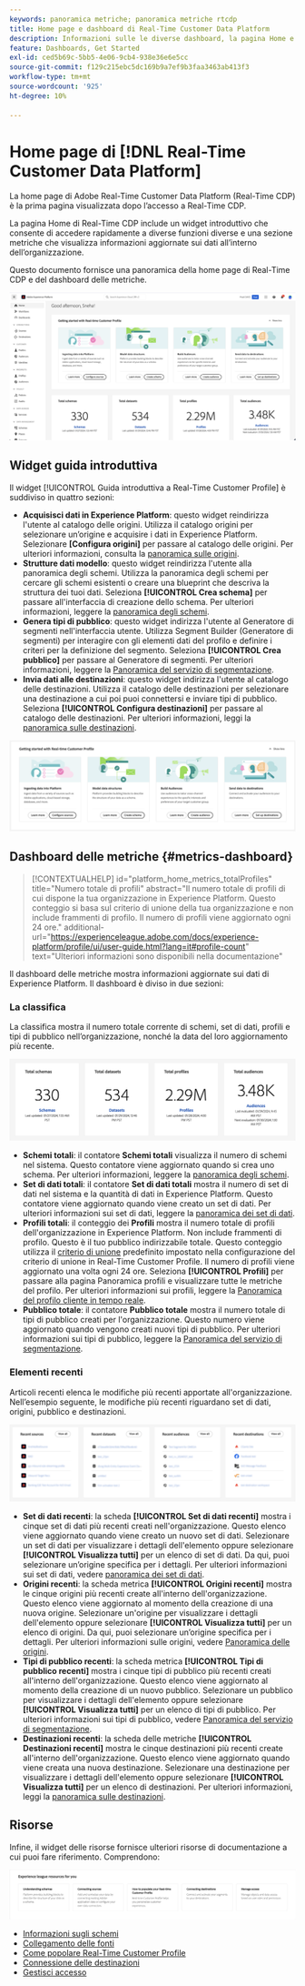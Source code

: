 ```yaml
---
keywords: panoramica metriche; panoramica metriche rtcdp
title: Home page e dashboard di Real-Time Customer Data Platform
description: Informazioni sulle le diverse dashboard, la pagina Home e la prima esperienza utente di Adobe Real-Time CDP.
feature: Dashboards, Get Started
exl-id: ced5b69c-5bb5-4e06-9cb4-938e36e6e5cc
source-git-commit: f129c215ebc5dc169b9a7ef9b3faa3463ab413f3
workflow-type: tm+mt
source-wordcount: '925'
ht-degree: 10%

---
```


# Home page di [!DNL Real-Time Customer Data Platform]

La home page di Adobe Real-Time Customer Data Platform (Real-Time CDP) è la prima pagina visualizzata dopo l’accesso a Real-Time CDP.

La pagina Home di Real-Time CDP include un widget introduttivo che consente di accedere rapidamente a diverse funzioni diverse e una sezione metriche che visualizza informazioni aggiornate sui dati all’interno dell’organizzazione.

Questo documento fornisce una panoramica della home page di Real-Time CDP e del dashboard delle metriche.

![Home page dell&#39;interfaccia utente di Experience Platform.](assets/platform-home/home.png)

## Widget guida introduttiva

Il widget [!UICONTROL Guida introduttiva a Real-Time Customer Profile] è suddiviso in quattro sezioni:

* **Acquisisci dati in Experience Platform**: questo widget reindirizza l&#39;utente al catalogo delle origini. Utilizza il catalogo origini per selezionare un’origine e acquisire i dati in Experience Platform. Selezionare **[Configura origini]** per passare al catalogo delle origini. Per ulteriori informazioni, consulta la [panoramica sulle origini](../sources/home.md).
* **Strutture dati modello**: questo widget reindirizza l&#39;utente alla panoramica degli schemi. Utilizza la panoramica degli schemi per cercare gli schemi esistenti o creare una blueprint che descriva la struttura dei tuoi dati. Seleziona **[!UICONTROL Crea schema]** per passare all&#39;interfaccia di creazione dello schema. Per ulteriori informazioni, leggere la [panoramica degli schemi](../xdm/home.md).
* **Genera tipi di pubblico**: questo widget indirizza l&#39;utente al Generatore di segmenti nell&#39;interfaccia utente. Utilizza Segment Builder (Generatore di segmenti) per interagire con gli elementi dati del profilo e definire i criteri per la definizione del segmento. Seleziona **[!UICONTROL Crea pubblico]** per passare al Generatore di segmenti. Per ulteriori informazioni, leggere la [Panoramica del servizio di segmentazione](../segmentation/home.md).
* **Invia dati alle destinazioni**: questo widget indirizza l&#39;utente al catalogo delle destinazioni. Utilizza il catalogo delle destinazioni per selezionare una destinazione a cui poi puoi connettersi e inviare tipi di pubblico. Seleziona **[!UICONTROL Configura destinazioni]** per passare al catalogo delle destinazioni. Per ulteriori informazioni, leggi la [panoramica sulle destinazioni](../destinations/home.md).

![Home page dell&#39;interfaccia utente di Experience Platform con widget introduttivo](assets/platform-home/getting-started-widget.png)

## Dashboard delle metriche {#metrics-dashboard}

>[!CONTEXTUALHELP]
>id="platform_home_metrics_totalProfiles"
>title="Numero totale di profili"
>abstract="Il numero totale di profili di cui dispone la tua organizzazione in Experience Platform. Questo conteggio si basa sul criterio di unione della tua organizzazione e non include frammenti di profilo. Il numero di profili viene aggiornato ogni 24 ore."
>additional-url="https://experienceleague.adobe.com/docs/experience-platform/profile/ui/user-guide.html?lang=it#profile-count" text="Ulteriori informazioni sono disponibili nella documentazione"

Il dashboard delle metriche mostra informazioni aggiornate sui dati di Experience Platform. Il dashboard è diviso in due sezioni:

### La classifica

La classifica mostra il numero totale corrente di schemi, set di dati, profili e tipi di pubblico nell’organizzazione, nonché la data del loro aggiornamento più recente.

![Sezione classifica nella home page dell&#39;interfaccia utente di Experience Platform.](assets/platform-home/leaderboard.png)

* **Schemi totali**: il contatore **Schemi totali** visualizza il numero di schemi nel sistema. Questo contatore viene aggiornato quando si crea uno schema. Per ulteriori informazioni, leggere la [panoramica degli schemi](../xdm/home.md).
* **Set di dati totali**: il contatore **Set di dati totali** mostra il numero di set di dati nel sistema e la quantità di dati in Experience Platform. Questo contatore viene aggiornato quando viene creato un set di dati. Per ulteriori informazioni sui set di dati, leggere la [panoramica dei set di dati](../catalog/datasets/overview.md).
* **Profili totali**: il conteggio dei **Profili** mostra il numero totale di profili dell&#39;organizzazione in Experience Platform. Non include frammenti di profilo. Questo è il tuo pubblico indirizzabile totale. Questo conteggio utilizza il [criterio di unione](profile/merge-policies.md) predefinito impostato nella configurazione del criterio di unione in Real-Time Customer Profile. Il numero di profili viene aggiornato una volta ogni 24 ore. Seleziona **[!UICONTROL Profili]** per passare alla pagina Panoramica profili e visualizzare tutte le metriche del profilo. Per ulteriori informazioni sui profili, leggere la [Panoramica del profilo cliente in tempo reale](../profile/home.md).
* **Pubblico totale**: il contatore **Pubblico totale** mostra il numero totale di tipi di pubblico creati per l&#39;organizzazione. Questo numero viene aggiornato quando vengono creati nuovi tipi di pubblico. Per ulteriori informazioni sui tipi di pubblico, leggere la [Panoramica del servizio di segmentazione](../segmentation/home.md).

### Elementi recenti

Articoli recenti elenca le modifiche più recenti apportate all&#39;organizzazione. Nell’esempio seguente, le modifiche più recenti riguardano set di dati, origini, pubblico e destinazioni.

![Sezione degli elementi recenti nella home page dell&#39;interfaccia utente di Experience Platform.](assets/platform-home/recent-items.png)

* **Set di dati recenti**: la scheda **[!UICONTROL Set di dati recenti]** mostra i cinque set di dati più recenti creati nell&#39;organizzazione. Questo elenco viene aggiornato quando viene creato un nuovo set di dati. Selezionare un set di dati per visualizzare i dettagli dell&#39;elemento oppure selezionare **[!UICONTROL Visualizza tutti]** per un elenco di set di dati. Da qui, puoi selezionare un’origine specifica per i dettagli. Per ulteriori informazioni sui set di dati, vedere [panoramica dei set di dati](../catalog/datasets/overview.md).
* **Origini recenti**: la scheda metrica **[!UICONTROL Origini recenti]** mostra le cinque origini più recenti create all&#39;interno dell&#39;organizzazione. Questo elenco viene aggiornato al momento della creazione di una nuova origine. Selezionare un&#39;origine per visualizzare i dettagli dell&#39;elemento oppure selezionare **[!UICONTROL Visualizza tutti]** per un elenco di origini. Da qui, puoi selezionare un’origine specifica per i dettagli. Per ulteriori informazioni sulle origini, vedere [Panoramica delle origini](../sources/home.md).
* **Tipi di pubblico recenti**: la scheda metrica **[!UICONTROL Tipi di pubblico recenti]** mostra i cinque tipi di pubblico più recenti creati all&#39;interno dell&#39;organizzazione. Questo elenco viene aggiornato al momento della creazione di un nuovo pubblico. Selezionare un pubblico per visualizzare i dettagli dell&#39;elemento oppure selezionare **[!UICONTROL Visualizza tutti]** per un elenco di tipi di pubblico. Per ulteriori informazioni sui tipi di pubblico, vedere [Panoramica del servizio di segmentazione](../segmentation/home.md).
* **Destinazioni recenti**: la scheda delle metriche **[!UICONTROL Destinazioni recenti]** mostra le cinque destinazioni più recenti create all&#39;interno dell&#39;organizzazione. Questo elenco viene aggiornato quando viene creata una nuova destinazione. Selezionare una destinazione per visualizzare i dettagli dell&#39;elemento oppure selezionare **[!UICONTROL Visualizza tutti]** per un elenco di destinazioni. Per ulteriori informazioni, leggi la [panoramica sulle destinazioni](../destinations/home.md).

## Risorse

Infine, il widget delle risorse fornisce ulteriori risorse di documentazione a cui puoi fare riferimento. Comprendono:

![Sezione risorse nella home page dell&#39;interfaccia utente di Experience Platform.](assets/platform-home/resources.png)

* [Informazioni sugli schemi](../xdm/schema/composition.md)
* [Collegamento delle fonti](../sources/home.md)
* [Come popolare Real-Time Customer Profile](../profile/home.md)
* [Connessione delle destinazioni](../destinations/home.md)
* [Gestisci accesso](../access-control/abac/overview.md)

<!-- ### Successful profile records

In the leaderboard **[!UICONTROL Successful profile records]** shows the total number of records that have been successfully processed into the profile.

There is also a metric card that shows the percentage of successful records. Select **[!UICONTROL View datasets]** to see more details about the profile records. Hover over the colored area of the graph to see additional details:

![image](assets/home-profilerecords-details.PNG)

The number of successful profile records is updated hourly. 

For more information about profiles, see [A unified view of your customer in Real-Time CDP](profile/profile-overview.md).

### Total profile records

The **[!UICONTROL Total profile records]** metric card shows the total number of data records enabled to feed into the profiles, and the percentage that are successful, updated once per day. This does not include all data in the data lake, because some data might not be enabled to feed into the profiles.

 Hover over the colored area of the graph to see additional details about the successful profiles:

![image](assets/home-profile-details.PNG)

Select **[!UICONTROL View profiles]** to see more details about the profile records.

For more information about profiles, see [A unified view of your customer in Real-Time CDP](profile/profile-overview.md).

For more information about viewing a specific profile, see [Profile viewer](profile/profile-viewer.md).

### Failed profile records

In the leaderboard, **[!UICONTROL Failed profile records]** counts the number of records that failed to process into the profile.

The **[!UICONTROL Failed profile records]** metric card shows this count, and includes a graphical representation that helps you see how failures have trended during the time shown below the graphic. This chart is updated hourly. Select **[!UICONTROL View datasets]** to see more details about the profile records.

The number of failed profile records is updated hourly. -->
